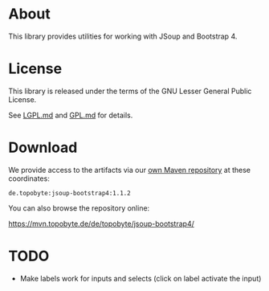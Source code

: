 # About

This library provides utilities for working with JSoup and Bootstrap 4.

# License

This library is released under the terms of the GNU Lesser General Public
License.

See [LGPL.md](LGPL.md) and [GPL.md](GPL.md) for details.

# Download

We provide access to the artifacts via our
[own Maven repository](https://mvn.topobyte.de) at these coordinates:

    de.topobyte:jsoup-bootstrap4:1.1.2

You can also browse the repository online:

<https://mvn.topobyte.de/de/topobyte/jsoup-bootstrap4/>

# TODO

* Make labels work for inputs and selects (click on label activate the input)
